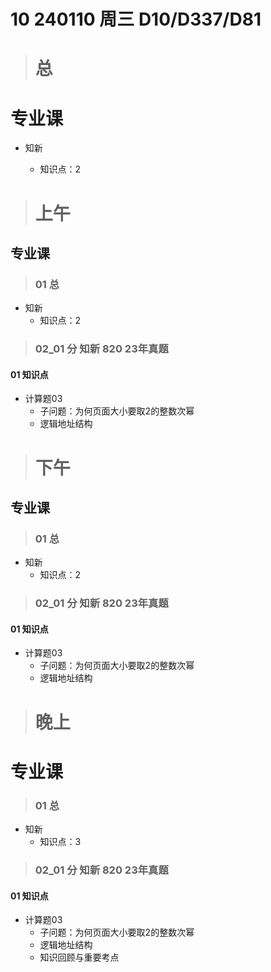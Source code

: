 # 10 240110 周三 D10/D337/D81



> # 总



# 专业课

* 知新

  * 知识点：2

  

> # 上午



## 专业课

> ### 01 总

* 知新
  * 知识点：2

> ### 02_01 分 知新 820 23年真题

#### 01 知识点

* 计算题03
  * 子问题：为何页面大小要取2的整数次幂
  * 逻辑地址结构


> # 下午



## 专业课

> ### 01 总

* 知新
  * 知识点：2

> ### 02_01 分 知新 820 23年真题

#### 01 知识点

* 计算题03
  * 子问题：为何页面大小要取2的整数次幂
  * 逻辑地址结构



> # 晚上



# 专业课

> ### 01 总

* 知新
  * 知识点：3

> ### 02_01 分 知新 820 23年真题

#### 01 知识点

* 计算题03
  * 子问题：为何页面大小要取2的整数次幂
  * 逻辑地址结构
  * 知识回顾与重要考点





